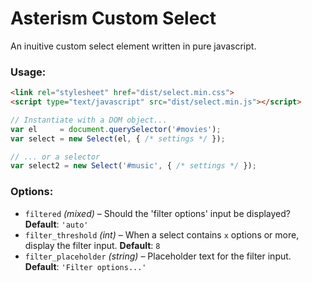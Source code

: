 # Asterism Custom Select
An inuitive custom select element written in pure javascript.

### Usage:
```html
<link rel="stylesheet" href="dist/select.min.css">
<script type="text/javascript" src="dist/select.min.js"></script>
```

```javascript
// Instantiate with a DOM object...
var el     = document.querySelector('#movies');
var select = new Select(el, { /* settings */ });

// ... or a selector
var select2 = new Select('#music', { /* settings */ });
```

### Options:

* `filtered` *(mixed)* – Should the 'filter options' input be displayed? **Default**: `'auto'`
* `filter_threshold` *(int)* – When a select contains `x` options or more, display the filter input. **Default**: `8`
* `filter_placeholder` *(string)* – Placeholder text for the filter input. **Default**: `'Filter options...'`
